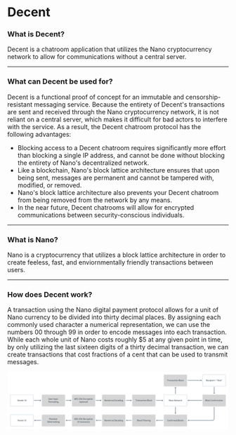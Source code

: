 # Decent

### What is Decent?
Decent is a chatroom application that utilizes the Nano cryptocurrency network to allow for communications without a central server.

---

### What can Decent be used for?
Decent is a functional proof of concept for an immutable and censorship-resistant messaging service. Because the entirety of Decent's transactions are sent and received through the Nano cryptocurrency network, it is not reliant on a central server, which makes it difficult for bad actors to interfere with the service. As a result, the Decent chatroom protocol has the following advantages:

* Blocking access to a Decent chatroom requires significantly more effort than blocking a single IP address, and cannot be done without blocking the entirety of Nano's decentralized network.
* Like a blockchain, Nano's block lattice architecture ensures that upon being sent, messages are permanent and cannot be tampered with, modified, or removed.
* Nano's block lattice architecture also prevents your Decent chatroom from being removed from the network by any means.
* In the near future, Decent chatrooms will allow for encrypted communications between security-conscious individuals.

---

### What is Nano?
Nano is a cryptocurrency that utilizes a block lattice architecture in order to create feeless, fast, and enviornmentally friendly transactions between users.

---

### How does Decent work?
A transaction using the Nano digital payment protocol allows for a unit of Nano currency to be divided into thirty decimal places. By assigning each commonly used character a numerical representation, we can use the numbers 00 through 99 in order to encode messages into each transaction. While each whole unit of Nano costs roughly $5 at any given point in time, by only utilizing the last sixteen digits of a thirty decimal transaction, we can create transactions that cost fractions of a cent that can be used to transmit messages.

<p style="text-align:center;"><img src="/flowchart.png" width="auto" height="auto" alt="Flowchart"></p>
